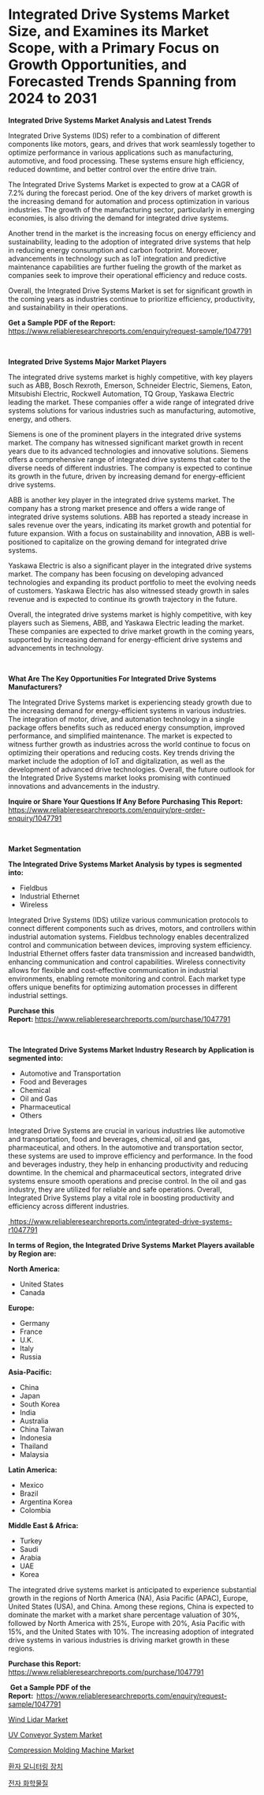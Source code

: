 <p><h1>Integrated Drive Systems Market Size, and Examines its Market Scope, with a Primary Focus on Growth Opportunities, and Forecasted Trends Spanning from 2024 to 2031</h1></p><p><strong>Integrated Drive Systems Market Analysis and Latest Trends</strong></p>
<p><p>Integrated Drive Systems (IDS) refer to a combination of different components like motors, gears, and drives that work seamlessly together to optimize performance in various applications such as manufacturing, automotive, and food processing. These systems ensure high efficiency, reduced downtime, and better control over the entire drive train.</p><p>The Integrated Drive Systems Market is expected to grow at a CAGR of 7.2% during the forecast period. One of the key drivers of market growth is the increasing demand for automation and process optimization in various industries. The growth of the manufacturing sector, particularly in emerging economies, is also driving the demand for integrated drive systems.</p><p>Another trend in the market is the increasing focus on energy efficiency and sustainability, leading to the adoption of integrated drive systems that help in reducing energy consumption and carbon footprint. Moreover, advancements in technology such as IoT integration and predictive maintenance capabilities are further fueling the growth of the market as companies seek to improve their operational efficiency and reduce costs.</p><p>Overall, the Integrated Drive Systems Market is set for significant growth in the coming years as industries continue to prioritize efficiency, productivity, and sustainability in their operations.</p></p>
<p><strong>Get a Sample PDF of the Report:&nbsp;</strong> <a href="https://www.reliableresearchreports.com/enquiry/request-sample/1047791">https://www.reliableresearchreports.com/enquiry/request-sample/1047791</a></p>
<p>&nbsp;</p>
<p><strong>Integrated Drive Systems Major Market Players</strong></p>
<p><p>The integrated drive systems market is highly competitive, with key players such as ABB, Bosch Rexroth, Emerson, Schneider Electric, Siemens, Eaton, Mitsubishi Electric, Rockwell Automation, TQ Group, Yaskawa Electric leading the market. These companies offer a wide range of integrated drive systems solutions for various industries such as manufacturing, automotive, energy, and others.</p><p>Siemens is one of the prominent players in the integrated drive systems market. The company has witnessed significant market growth in recent years due to its advanced technologies and innovative solutions. Siemens offers a comprehensive range of integrated drive systems that cater to the diverse needs of different industries. The company is expected to continue its growth in the future, driven by increasing demand for energy-efficient drive systems.</p><p>ABB is another key player in the integrated drive systems market. The company has a strong market presence and offers a wide range of integrated drive systems solutions. ABB has reported a steady increase in sales revenue over the years, indicating its market growth and potential for future expansion. With a focus on sustainability and innovation, ABB is well-positioned to capitalize on the growing demand for integrated drive systems.</p><p>Yaskawa Electric is also a significant player in the integrated drive systems market. The company has been focusing on developing advanced technologies and expanding its product portfolio to meet the evolving needs of customers. Yaskawa Electric has also witnessed steady growth in sales revenue and is expected to continue its growth trajectory in the future.</p><p>Overall, the integrated drive systems market is highly competitive, with key players such as Siemens, ABB, and Yaskawa Electric leading the market. These companies are expected to drive market growth in the coming years, supported by increasing demand for energy-efficient drive systems and advancements in technology.</p></p>
<p>&nbsp;</p>
<p><strong>What Are The Key Opportunities For Integrated Drive Systems Manufacturers?</strong></p>
<p><p>The Integrated Drive Systems market is experiencing steady growth due to the increasing demand for energy-efficient systems in various industries. The integration of motor, drive, and automation technology in a single package offers benefits such as reduced energy consumption, improved performance, and simplified maintenance. The market is expected to witness further growth as industries across the world continue to focus on optimizing their operations and reducing costs. Key trends driving the market include the adoption of IoT and digitalization, as well as the development of advanced drive technologies. Overall, the future outlook for the Integrated Drive Systems market looks promising with continued innovations and advancements in the industry.</p></p>
<p><strong>Inquire or Share Your Questions If Any Before Purchasing This Report:</strong> <a href="https://www.reliableresearchreports.com/enquiry/pre-order-enquiry/1047791">https://www.reliableresearchreports.com/enquiry/pre-order-enquiry/1047791</a></p>
<p>&nbsp;</p>
<p><strong>Market Segmentation</strong></p>
<p><strong>The Integrated Drive Systems Market Analysis by types is segmented into:</strong></p>
<p><ul><li>Fieldbus</li><li>Industrial Ethernet</li><li>Wireless</li></ul></p>
<p><p>Integrated Drive Systems (IDS) utilize various communication protocols to connect different components such as drives, motors, and controllers within industrial automation systems. Fieldbus technology enables decentralized control and communication between devices, improving system efficiency. Industrial Ethernet offers faster data transmission and increased bandwidth, enhancing communication and control capabilities. Wireless connectivity allows for flexible and cost-effective communication in industrial environments, enabling remote monitoring and control. Each market type offers unique benefits for optimizing automation processes in different industrial settings.</p></p>
<p><strong>Purchase this Report:&nbsp;</strong><a href="https://www.reliableresearchreports.com/purchase/1047791">https://www.reliableresearchreports.com/purchase/1047791</a></p>
<p>&nbsp;</p>
<p><strong>The Integrated Drive Systems Market Industry Research by Application is segmented into:</strong></p>
<p><ul><li>Automotive and Transportation</li><li>Food and Beverages</li><li>Chemical</li><li>Oil and Gas</li><li>Pharmaceutical</li><li>Others</li></ul></p>
<p><p>Integrated Drive Systems are crucial in various industries like automotive and transportation, food and beverages, chemical, oil and gas, pharmaceutical, and others. In the automotive and transportation sector, these systems are used to improve efficiency and performance. In the food and beverages industry, they help in enhancing productivity and reducing downtime. In the chemical and pharmaceutical sectors, integrated drive systems ensure smooth operations and precise control. In the oil and gas industry, they are utilized for reliable and safe operations. Overall, Integrated Drive Systems play a vital role in boosting productivity and efficiency across different industries.</p></p>
<p><a href="https://www.reliableresearchreports.com/integrated-drive-systems-r1047791">&nbsp;https://www.reliableresearchreports.com/integrated-drive-systems-r1047791</a></p>
<p><strong>In terms of Region, the Integrated Drive Systems Market Players available by Region are:</strong></p>
<p>
    <p> <strong> North America: </strong>
        <ul>
            <li>United States</li>
            <li>Canada</li>
        </ul>
        </p> 
    <p> <strong> Europe: </strong>
        <ul>
            <li>Germany</li>
            <li>France</li>
            <li>U.K.</li>
            <li>Italy</li>
            <li>Russia</li>
        </ul>
        </p> 
    <p> <strong> Asia-Pacific: </strong>
        <ul>
            <li>China</li>
            <li>Japan</li>
            <li>South Korea</li>
            <li>India</li>
            <li>Australia</li>
            <li>China Taiwan</li>
            <li>Indonesia</li>
            <li>Thailand</li>
            <li>Malaysia</li>
        </ul>
        </p> 
    <p> <strong> Latin America: </strong>
        <ul>
            <li>Mexico</li>
            <li>Brazil</li>
            <li>Argentina Korea</li>
            <li>Colombia</li>
        </ul>
        </p> 
    <p> <strong> Middle East & Africa: </strong>
        <ul>
            <li>Turkey</li>
            <li>Saudi</li>
            <li>Arabia</li>
            <li>UAE</li>
            <li>Korea</li>
        </ul>
    </p>
    </p>
<p><p>The integrated drive systems market is anticipated to experience substantial growth in the regions of North America (NA), Asia Pacific (APAC), Europe, United States (USA), and China. Among these regions, China is expected to dominate the market with a market share percentage valuation of 30%, followed by North America with 25%, Europe with 20%, Asia Pacific with 15%, and the United States with 10%. The increasing adoption of integrated drive systems in various industries is driving market growth in these regions.</p></p>
<p><strong>Purchase this Report: </strong><a href="https://www.reliableresearchreports.com/purchase/1047791">https://www.reliableresearchreports.com/purchase/1047791</a></p>
<p>&nbsp;<strong>Get a Sample PDF of the Report:&nbsp;&nbsp;</strong><a href="https://www.reliableresearchreports.com/enquiry/request-sample/1047791">https://www.reliableresearchreports.com/enquiry/request-sample/1047791</a></p>
<p><strong></strong></p>
<p><p><a href="https://medium.com/@lavernacole31/wind-lidar-market-trends-and-market-analysis-forecasted-for-period-2024-2031-28737e12a0ad">Wind Lidar Market</a></p><p><a href="https://github.com/kufem1/Market-Research-Report-List-2/blob/main/uv-conveyor-system-market.md">UV Conveyor System Market</a></p><p><a href="https://github.com/singletonthaxterkelliehr2df/Market-Research-Report-List-2/blob/main/compression-molding-machine-market.md">Compression Molding Machine Market</a></p><p><a href="https://medium.com/@ronnyreilly2022/%ED%99%98%EC%9E%90-%EB%AA%A8%EB%8B%88%ED%84%B0%EB%A7%81-%EC%9E%A5%EC%B9%98-%EC%8B%9C%EC%9E%A5-%EC%A0%84%EB%A7%9D-%EC%82%B0%EC%97%85-%EA%B0%9C%EC%9A%94-%EB%B0%8F-%EC%98%88%EC%B8%A1-2024%EB%85%84%EB%B6%80%ED%84%B0-2031%EB%85%84-80ff15114862">환자 모니터링 장치</a></p><p><a href="https://medium.com/@cloydrenner/%EC%A0%84%EC%9E%90-%ED%99%94%ED%95%99%EC%8B%9C%EC%9E%A5-%EC%9C%A0%ED%98%95-%EC%9D%91%EC%9A%A9-%EB%B0%8F-%EC%A7%80%EB%A6%AC%EB%B3%84-%ED%8F%AC%EA%B4%84%EC%A0%81-%ED%8F%89%EA%B0%80-2ce3b2ec09b7">전자 화학물질</a></p></p>